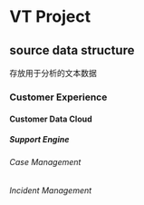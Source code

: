 # VT Project

## source data structure

存放用于分析的文本数据

### Customer Experience

#### Customer Data Cloud

##### Support Engine

###### Case Management

###### Incident Management


